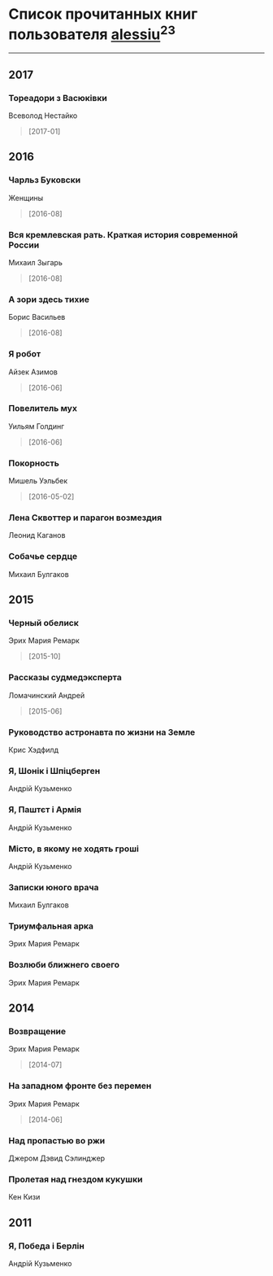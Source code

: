 # Список прочитанных книг пользователя [alessiu](http://vk.com/id32712003)<sup>23</sup>
---

## 2017

### Тореадори з Васюківки
Всеволод Нестайко
> [2017-01] 



## 2016

### Чарльз Буковски
Женщины
> [2016-08] 


### Вся кремлевская рать. Краткая история современной России
Михаил Зыгарь
> [2016-08] 


### А зори здесь тихие
Борис Васильев
> [2016-08] 


### Я робот
Айзек Азимов
> [2016-06] 


### Повелитель мух
Уильям Голдинг
> [2016-06] 


### Покорность
Мишель Уэльбек
> [2016-05-02] 


### Лена Сквоттер и парагон возмездия
Леонид Каганов


### Собачье сердце
Михаил Булгаков



## 2015

### Черный обелиск
Эрих Мария Ремарк
> [2015-10] 


### Рассказы судмедэксперта
Ломачинский Андрей
> [2015-06] 


### Руководство астронавта по жизни на Земле
Крис Хэдфилд


### Я, Шонік і Шпіцберген
Андрій Кузьменко


### Я, Паштєт і Армія
Андрій Кузьменко


### Місто, в якому не ходять гроші
Андрій Кузьменко


### Записки юного врача
Михаил Булгаков


### Триумфальная арка
Эрих Мария Ремарк


### Возлюби ближнего своего
Эрих Мария Ремарк



## 2014

### Возвращение
Эрих Мария Ремарк
> [2014-07] 


### На западном фронте без перемен
Эрих Мария Ремарк
> [2014-06] 


### Над пропастью во ржи
Джером Дэвид Сэлинджер


### Пролетая над гнездом кукушки
Кен Кизи



## 2011

### Я, Победа і Берлін
Андрій Кузьменко



